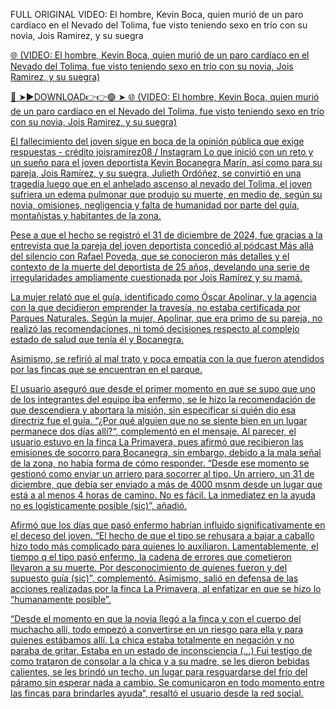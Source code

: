 FULL ORIGINAL VIDEO: El hombre, Kevin Boca, quien murió de un paro cardíaco en el Nevado del Tolima, fue visto teniendo sexo en trío con su novia, Jois Ramirez, y su suegra

<a href="https://vorxon.cfd/hombre"> 🌐  (VIDEO: El hombre, Kevin Boca, quien murió de un paro cardíaco en el Nevado del Tolima, fue visto teniendo sexo en trío con su novia, Jois Ramirez, y su suegra) 

🔴 ➤►DOWNLOAD👉👉🟢 ➤<a href="https://vorxon.cfd/hombre"> 🌐  (VIDEO: El hombre, Kevin Boca, quien murió de un paro cardíaco en el Nevado del Tolima, fue visto teniendo sexo en trío con su novia, Jois Ramirez, y su suegra)

El fallecimiento del joven sigue en boca de la opinión pública que exige respuestas - crédito joisramirez08 / Instagram
Lo que inició con un reto y un sueño para el joven deportista Kevin Bocanegra Marín, así como para su pareja, Jois Ramírez, y su suegra, Julieth Ordóñez, se convirtió en una tragedia luego que en el anhelado ascenso al nevado del Tolima, el joven sufriera un edema pulmonar que produjo su muerte, en medio de, según su novia, omisiones, negligencia y falta de humanidad por parte del guía, montañistas y habitantes de la zona.

Pese a que el hecho se registró el 31 de diciembre de 2024, fue gracias a la entrevista que la pareja del joven deportista concedió al pódcast Más allá del silencio con Rafael Poveda, que se conocieron más detalles y el contexto de la muerte del deportista de 25 años, develando una serie de irregularidades ampliamente cuestionada por Jois Ramírez y su mamá.

La mujer relató que el guía, identificado como Óscar Apolinar, y la agencia con la que decidieron emprender la travesía, no estaba certificada por Parques Naturales. Según la mujer, Apolinar, que era primo de su pareja, no realizó las recomendaciones, ni tomó decisiones respecto al complejo estado de salud que tenía él y Bocanegra.

Asimismo, se refirió al mal trato y poca empatía con la que fueron atendidos por las fincas que se encuentran en el parque.

El usuario aseguró que desde el primer momento en que se supo que uno de los integrantes del equipo iba enfermo, se le hizo la recomendación de que descendiera y abortara la misión, sin especificar si quién dio esa directriz fue el guía. “¿Por qué alguien que no se siente bien en un lugar permanece dos días allí?“, complementó en el mensaje. Al parecer, el usuario estuvo en la finca La Primavera, pues afirmó que recibieron las emisiones de socorro para Bocanegra, sin embargo, debido a la mala señal de la zona, no había forma de cómo responder. “Desde ese momento se gestionó como enviar un arriero para socorrer al tipo. Un arriero, un 31 de diciembre, que debía ser enviado a más de 4000 msnm desde un lugar que está a al menos 4 horas de camino. No es fácil. La inmediatez en la ayuda no es logísticamente posible (sic)”, añadió.

Afirmó que los días que pasó enfermo habrían influido significativamente en el deceso del joven. “El hecho de que el tipo se rehusara a bajar a caballo hizo todo más complicado para quienes lo auxiliaron. Lamentablemente, el tiempo q el tipo pasó enfermo, la cadena de errores que cometieron llevaron a su muerte. Por desconocimiento de quienes fueron y del supuesto guía (sic)”, complementó. Asimismo, salió en defensa de las acciones realizadas por la finca La Primavera, al enfatizar en que se hizo lo “humanamente posible”.

“Desde el momento en que la novia llegó a la finca y con el cuerpo del muchacho allí, todo empezó a convertirse en un riesgo para ella y para quienes estábamos allí. La chica estaba totalmente en negación y no paraba de gritar. Estaba en un estado de inconsciencia (...) Fui testigo de como trataron de consolar a la chica y a su madre, se les dieron bebidas calientes, se les brindó un techo, un lugar para resguardarse del frío del páramo sin esperar nada a cambio. Se comunicaron en todo momento entre las fincas para brindarles ayuda“, resaltó el usuario desde la red social.
